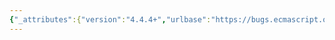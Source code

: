 ```yaml
---
{"_attributes":{"version":"4.4.4+","urlbase":"https://bugs.ecmascript.org/","maintainer":"dherman@mozilla.com"},"bug":{"bug_id":3499,"creation_ts":"2014-12-26 20:23:00 -0800","short_desc":"14.5.14: \"classScope\" not defined","delta_ts":"2015-01-15 16:19:05 -0800","product":"Draft for 6th Edition","component":"editorial issue","version":"Rev 30: December 24, 2014 Draft","rep_platform":"All","op_sys":"All","bug_status":"RESOLVED","resolution":"FIXED","priority":"Normal","bug_severity":"normal","everconfirmed":true,"reporter":{"uid":"jmdyck","name":"Michael Dyck"},"assigned_to":{"uid":"allen","name":"Allen Wirfs-Brock"},"long_desc":[{"commentid":11249,"comment_count":0,"who":{"uid":"jmdyck","name":"Michael Dyck"},"bug_when":"2014-12-26 20:23:02 -0800","thetext":"In 14.5.14 \"Runtime Semantics: ClassDefinitionEvaluation\",\ngroup 1 / step 4.a says:\n    Set the running execution context’s LexicalEnvironment to classScope.\nbut /classScope/ is not necessarily defined at that point."},{"commentid":11250,"comment_count":1,"who":{"uid":"jmdyck","name":"Michael Dyck"},"bug_when":"2014-12-26 20:26:55 -0800","thetext":"(Also, in step 4.g.i of the same algorithm,\nchange \"suberclass\" to \"superclass\",\nand change \"FuntionKind\" to \"FunctionKind\".)"},{"commentid":11262,"comment_count":2,"who":{"uid":"allen","name":"Allen Wirfs-Brock"},"bug_when":"2014-12-29 15:54:56 -0800","thetext":"fixed in rev31 editor's draft"},{"commentid":11449,"comment_count":3,"who":{"uid":"allen","name":"Allen Wirfs-Brock"},"bug_when":"2015-01-15 16:19:05 -0800","thetext":"In Rev31"}]}}
---
```

